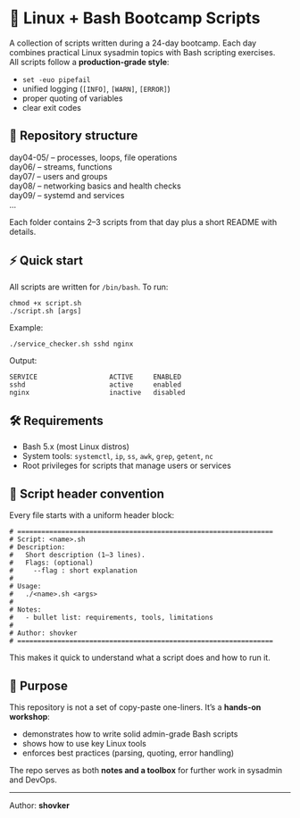 # 🐧 Linux + Bash Bootcamp Scripts

A collection of scripts written during a 24-day bootcamp. Each day combines practical Linux sysadmin topics with Bash scripting exercises.  
All scripts follow a **production-grade style**:
- `set -euo pipefail`
- unified logging (`[INFO]`, `[WARN]`, `[ERROR]`)
- proper quoting of variables
- clear exit codes

## 📂 Repository structure

day04-05/   – processes, loops, file operations  
day06/      – streams, functions  
day07/      – users and groups  
day08/      – networking basics and health checks  
day09/      – systemd and services  
...

Each folder contains 2–3 scripts from that day plus a short README with details.

## ⚡ Quick start

All scripts are written for `/bin/bash`. To run:

    chmod +x script.sh
    ./script.sh [args]

Example:

    ./service_checker.sh sshd nginx

Output:

    SERVICE                  ACTIVE     ENABLED
    sshd                     active     enabled
    nginx                    inactive   disabled

## 🛠️ Requirements

- Bash 5.x (most Linux distros)  
- System tools: `systemctl`, `ip`, `ss`, `awk`, `grep`, `getent`, `nc`  
- Root privileges for scripts that manage users or services  

## 📖 Script header convention

Every file starts with a uniform header block:

    # ================================================================
    # Script: <name>.sh
    # Description:
    #   Short description (1–3 lines).
    #   Flags: (optional)
    #     --flag : short explanation
    #
    # Usage:
    #   ./<name>.sh <args>
    #
    # Notes:
    #   - bullet list: requirements, tools, limitations
    #
    # Author: shovker
    # ================================================================

This makes it quick to understand what a script does and how to run it.

## 🎯 Purpose

This repository is not a set of copy-paste one-liners. It’s a **hands-on workshop**:
- demonstrates how to write solid admin-grade Bash scripts  
- shows how to use key Linux tools  
- enforces best practices (parsing, quoting, error handling)  

The repo serves as both **notes and a toolbox** for further work in sysadmin and DevOps.

---

Author: **shovker**
